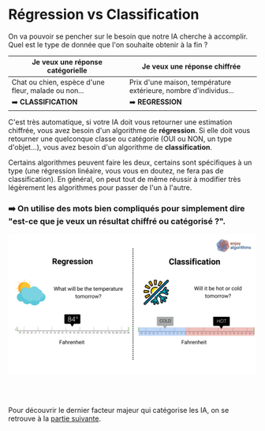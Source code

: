 # Régression vs Classification

On va pouvoir se pencher sur le besoin que notre IA cherche à accomplir. Quel est le type de donnée que l'on souhaite obtenir à la fin ?

| Je veux une réponse catégorielle | Je veux une réponse chiffrée |
| --- | --- |
| Chat ou chien, espèce d'une fleur, malade ou non... | Prix d'une maison, température extérieure, nombre d'individus... |
| ➡️ **CLASSIFICATION** | ➡️ **REGRESSION** |

C'est très automatique, si votre IA doit vous retourner une estimation chiffrée, vous avez besoin d'un algorithme de **régression**. Si elle doit vous retourner une quelconque classe ou catégorie (OUI ou NON, un type d'objet...), vous avez besoin d'un algorithme de **classification**.

Certains algorithmes peuvent faire les deux, certains sont spécifiques à un type (une régression linéaire, vous vous en doutez, ne fera pas de classification). En général, on peut tout de même réussir à modifier très légèrement les algorithmes pour passer de l'un à l'autre.


### ➡️ On utilise des mots bien compliqués pour simplement dire "est-ce que je veux un résultat chiffré ou catégorisé ?".

<img src=img/classi_reg.png>


<br><br>

Pour découvrir le dernier facteur majeur qui catégorise les IA, on se retrouve à la [partie suivante](1.3_machine_deep.md).

